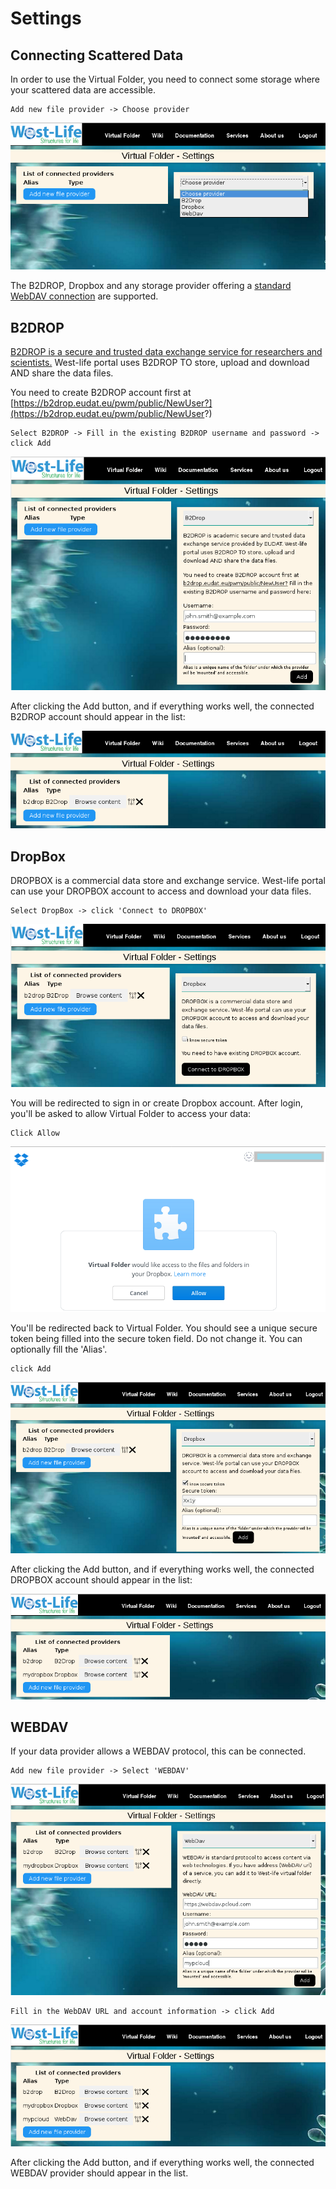 # Settings

## Connecting Scattered Data

In order to use the Virtual Folder, you need to connect some storage where your scattered data are accessible.

```text
Add new file provider -> Choose provider
```

![](../../.gitbook/assets/settings.PNG)

The B2DROP, Dropbox and any storage provider offering a [standard WebDAV connection](https://www.ietf.org/rfc/rfc4918.txt) are supported.

## B2DROP

[B2DROP is a secure and trusted data exchange service for researchers and scientists.](https://eudat.eu/services/b2drop) West-life portal uses B2DROP TO store, upload and download AND share the data files.

You need to create B2DROP account first at [https://b2drop.eudat.eu/pwm/public/NewUser?](https://b2drop.eudat.eu/pwm/public/NewUser?)

```text
Select B2DROP -> Fill in the existing B2DROP username and password -> click Add
```

![](../../.gitbook/assets/settingsb2drop.PNG)

After clicking the Add button, and if everything works well, the connected B2DROP account should appear in the list:

![](../../.gitbook/assets/settings1.PNG)

## DropBox

DROPBOX is a commercial data store and exchange service. West-life portal can use your DROPBOX account to access and download your data files.

```text
Select DropBox -> click 'Connect to DROPBOX'
```

![](../../.gitbook/assets/settingsdropbox1.PNG)

You will be redirected to sign in or create Dropbox account. After login, you'll be asked to allow Virtual Folder to access your data:

```text
Click Allow
```

![](../../.gitbook/assets/settingsdropbox3.PNG)

You'll be redirected back to Virtual Folder. You should see a unique secure token being filled into the secure token field. Do not change it. You can optionally fill the 'Alias'.

```text
click Add
```

![](../../.gitbook/assets/settingsdropbox4.PNG)

After clicking the Add button, and if everything works well, the connected DROPBOX account should appear in the list:

![](../../.gitbook/assets/settingsdropbox5.PNG)

## WEBDAV

If your data provider allows a WEBDAV protocol, this can be connected.

```text
Add new file provider -> Select 'WEBDAV'
```

![](../../.gitbook/assets/settingswebdav1.PNG)

```text
Fill in the WebDAV URL and account information -> click Add
```

![](../../.gitbook/assets/settingswebdav2.PNG)

After clicking the Add button, and if everything works well, the connected WEBDAV provider should appear in the list.

